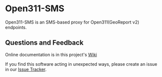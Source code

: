 Open311-SMS
===========

Open311-SMS is an SMS-based proxy for Open311(GeoReport v2) endpoints. 


Questions and Feedback
----------------------
Online documentation is in this project's
[Wiki](https://github.com/City-of-Bloomington/open311-sms/wiki)

If you find this software acting in unexpected ways, please create an issue
in our [Issue Tracker](https://github.com/City-of-Bloomington/open311-sms/issues).

